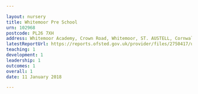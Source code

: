 ```yaml
---

layout: nursery
title: Whitemoor Pre School
urn: 102968
postcode: PL26 7XH
address: Whitemoor Academy, Crown Road, Whitemoor, ST. AUSTELL, Cornwall, PL26 7XH
latestReportUrl: https://reports.ofsted.gov.uk/provider/files/2750417/urn/102968.pdf
teaching: 1
development: 1
leadership: 1
outcomes: 1
overall: 1
date: 11 January 2018

---
```

